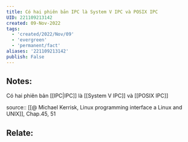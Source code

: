 ```yaml
---
title: Có hai phiên bản IPC là System V IPC và POSIX IPC
UID: 221109213142
created: 09-Nov-2022
tags:
  - 'created/2022/Nov/09'
  - 'evergreen'
  - 'permanent/fact'
aliases: '221109213142'
publish: False
---
```

## Notes:
Có hai phiên bản [[IPC|IPC]] là [[System V IPC]] và [[POSIX IPC]]

source:: [[@ Michael Kerrisk, Linux programming interface a Linux and UNIX]], Chap.45, 51

## Relate:
